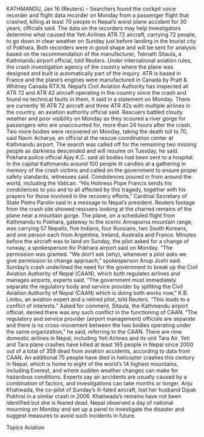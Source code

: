 KATHMANDU, Jan 16 (Reuters) – Searchers found the cockpit voice recorder and flight data recorder on Monday from a passenger flight that crashed, killing at least 70 people in Nepal’s worst plane accident for 30 years, officials said.
The data on the recorders may help investigators determine what caused the Yeti Airlines ATR 72 aircraft, carrying 72 people, to go down in clear weather on Sunday just before landing in the tourist city of Pokhara.
Both recorders were in good shape and will be sent for analysis based on the recommendation of the manufacturer, Teknath Sitaula, a Kathmandu airport official, told Reuters.
Under international aviation rules, the crash investigation agency of the country where the plane was designed and built is automatically part of the inquiry.
ATR is based in France and the plane’s engines were manufactured in Canada by Pratt & Whitney Canada RTX.N.
Nepal’s Civil Aviation Authority has inspected all ATR 72 and ATR 42 aircraft operating in the country since the crash and found no technical faults in them, it said in a statement on Monday.
There are currently 16 ATR 72 aircraft and three ATR 42s with multiple airlines in the country, an aviation authority official said.
Rescuers battled cloudy weather and poor visibility on Monday as they scoured a river gorge for passengers who are unaccounted for, more than 24 hours after the crash.
Two more bodies were recovered on Monday, taking the death toll to 70, said Navin Acharya, an official at the rescue coordination center at Kathmandu airport. The search was called off for the remaining two missing people as darkness descended and will resume on Tuesday, he said.
Pokhara police official Ajay K.C. said all bodies had been sent to a hospital.
In the capital Kathmandu around 100 people lit candles at a gathering in memory of the crash victims and called on the government to ensure proper safety standards, witnesses said.
Condolences poured in from around the world, including the Vatican.
“His Holiness Pope Francis sends his condolences to you and to all affected by this tragedy, together with his prayers for those involved in the recovery efforts,” Cardinal Secretary of State Pietro Parolin said in a message to Nepal’s president.
Reuters footage from the crash site showed rescuers looking at the charred remains of the plane near a mountain gorge.
The plane, on a scheduled flight from Kathmandu to Pokhara, gateway to the scenic Annapurna mountain range, was carrying 57 Nepalis, five Indians, four Russians, two South Koreans, and one person each from Argentina, Ireland, Australia and France.
Minutes before the aircraft was to land on Sunday, the pilot asked for a change of runway, a spokesperson for Pokhara airport said on Monday. “The permission was granted. “We don’t ask (why), whenever a pilot asks we give permission to change approach,” spokesperson Anup Joshi said.
Sunday’s crash underlined the need for the government to break up the Civil Aviation Authority of Nepal (CAAN), which both regulates airlines and manages airports, experts said.
“The government must immediately separate the regulatory body and service provider by splitting the Civil Aviation Authority of Nepal (CAAN) which is doing both works now,” K.B. Limbu, an aviation expert and a retired pilot, told Reuters.
“This leads to a conflict of interests.”
Asked for comment, Sitaula, the Kathmandu airport official, denied there was any such conflict in the functioning of CAAN.
“The regulatory and service provider (airport management) officials are separate and there is no cross-movement between the two bodies operating under the same organization,” he said, referring to the CAAN.
There are nine domestic airlines in Nepal, including Yeti Airlines and its unit Tara Air. Yeti and Tara plane crashes have killed at least 165 people in Nepal since 2000 out of a total of 359 dead from aviation accidents, according to data from CAAN.
An additional 75 people have died in helicopter crashes this century in Nepal, which is home to eight of the world’s 14 highest mountains, including Everest, and where sudden weather changes can make for hazardous conditions.
Experts say air accidents are usually caused by a combination of factors, and investigations can take months or longer.
Anju Khatiwada, the co-pilot of Sunday’s ill-fated aircraft, lost her husband Dipak Pokhrel in a similar crash in 2006. Khatiwada’s remains have not been identified but she is feared dead.
Nepal observed a day of national mourning on Monday and set up a panel to investigate the disaster and suggest measures to avoid such incidents in future.

Topics
Aviation
